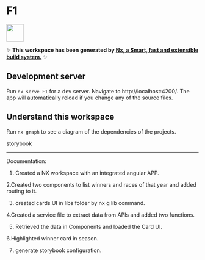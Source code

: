 # F1

<a alt="Nx logo" href="https://nx.dev" target="_blank" rel="noreferrer"><img src="https://raw.githubusercontent.com/nrwl/nx/master/images/nx-logo.png" width="45"></a>

✨ **This workspace has been generated by [Nx, a Smart, fast and extensible build system.](https://nx.dev)** ✨

## Development server

Run `nx serve F1` for a dev server. Navigate to http://localhost:4200/. The app will automatically reload if you change any of the source files.

## Understand this workspace

Run `nx graph` to see a diagram of the dependencies of the projects.

storybook

__________________

Documentation:

1. Created a NX workspace with an integrated angular APP.

2.Created two components to list winners and races of that year and added routing to it.

3. created cards UI in libs folder by nx g lib command.

4.Created a service file to extract data from APIs and added two functions.

5. Retrieved the data in Components and loaded the Card UI.

6.Highlighted winner card in season.

7. generate storybook configuration.